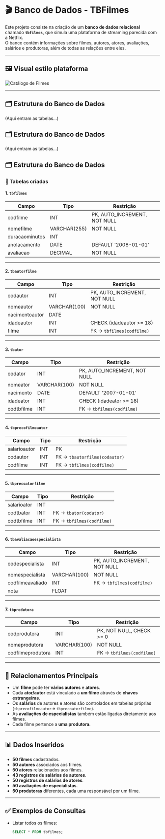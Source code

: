 
# 🎬 Banco de Dados - TBFilmes

Este projeto consiste na criação de um **banco de dados relacional** chamado **`tbfilmes`**, que simula uma plataforma de streaming parecida com a Netflix.  
O banco contém informações sobre filmes, autores, atores, avaliações, salários e produtoras, além de todas as relações entre eles.  

---

## 🖼️ Visual estilo plataforma

![Catálogo de Filmes](https://i.imgur.com/QV3QfB2.png)  

---

## 🗂 Estrutura do Banco de Dados
(Aqui entram as tabelas…)
## 🗂 Estrutura do Banco de Dados
(Aqui entram as tabelas…)

## 🗂 Estrutura do Banco de Dados

### 📌 Tabelas criadas

#### 1. `tbfilmes`
| Campo           | Tipo          | Restrição                       |
|-----------------|--------------|---------------------------------|
| codfilme        | INT          | PK, AUTO_INCREMENT, NOT NULL    |
| nomefilme       | VARCHAR(255) | NOT NULL                        |
| duracaominutos  | INT          |                                 |
| anolacamento    | DATE         | DEFAULT '2008-01-01'            |
| avaliacao       | DECIMAL      | NOT NULL                        |

---

#### 2. `tbautorfilme`
| Campo          | Tipo          | Restrição                       |
|----------------|--------------|---------------------------------|
| codautor       | INT          | PK, AUTO_INCREMENT, NOT NULL    |
| nomeautor      | VARCHAR(100) | NOT NULL                        |
| nacimentoautor | DATE         |                                 |
| idadeautor     | INT          | CHECK (idadeautor >= 18)        |
| filme          | INT          | FK → `tbfilmes(codfilme)`       |

---

#### 3. `tbator`
| Campo      | Tipo          | Restrição                       |
|------------|--------------|---------------------------------|
| codator    | INT          | PK, AUTO_INCREMENT, NOT NULL    |
| nomeator   | VARCHAR(100) | NOT NULL                        |
| nacimento  | DATE         | DEFAULT '2007-01-01'            |
| idadeator  | INT          | CHECK (idadeator >= 18)         |
| codtbfilme | INT          | FK → `tbfilmes(codfilme)`       |

---

#### 4. `tbprecofilmeautor`
| Campo       | Tipo | Restrição                       |
|-------------|------|---------------------------------|
| salarioautor| INT  | PK                              |
| codautor    | INT  | FK → `tbautorfilme(codautor)`   |
| codfilme    | INT  | FK → `tbfilmes(codfilme)`       |

---

#### 5. `tbprecoatorfilme`
| Campo       | Tipo | Restrição                     |
|-------------|------|-------------------------------|
| salarioator | INT  |                               |
| codtbator   | INT  | FK → `tbator(codator)`        |
| codtbfilme  | INT  | FK → `tbfilmes(codfilme)`     |

---

#### 6. `tbavaliacaoespecialista`
| Campo             | Tipo          | Restrição                       |
|-------------------|--------------|---------------------------------|
| codespecialista   | INT          | PK, AUTO_INCREMENT, NOT NULL    |
| nomespecialista   | VARCHAR(100) | NOT NULL                        |
| codfilmeavaliado  | INT          | FK → `tbfilmes(codfilme)`       |
| nota              | FLOAT        |                                 |

---

#### 7. `tbprodutora`
| Campo             | Tipo          | Restrição                       |
|-------------------|--------------|---------------------------------|
| codprodutora      | INT          | PK, NOT NULL, CHECK >= 0        |
| nomeprodutora     | VARCHAR(100) | NOT NULL                        |
| codfilmeprodutora | INT          | FK → `tbfilmes(codfilme)`       |

---

## 🔗 Relacionamentos Principais
- Um **filme** pode ter **vários autores** e **atores**.
- Cada **ator/autor** está vinculado a **um filme** através de **chaves estrangeiras**.
- Os **salários** de autores e atores são controlados em tabelas próprias (`tbprecofilmeautor` e `tbprecoatorfilme`).
- As **avaliações de especialistas** também estão ligadas diretamente aos filmes.
- Cada filme pertence a **uma produtora**.

---

## 📊 Dados Inseridos
- **50 filmes** cadastrados.
- **50 autores** associados aos filmes.
- **50 atores** relacionados aos filmes.
- **43 registros de salários de autores**.
- **50 registros de salários de atores**.
- **50 avaliações de especialistas**.
- **50 produtoras** diferentes, cada uma responsável por um filme.

---

## ✅ Exemplos de Consultas
- Listar todos os filmes:
  ```sql
  SELECT * FROM tbfilmes;
